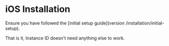 # iOS Installation

Ensure you have followed the [initial setup guide](version /installation/initial-setup).

That is it, Instance ID doesn't need anything else to work.

